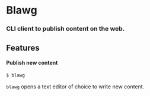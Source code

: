 # Blawg
### CLI client to publish content on the web.

## Features

#### Publish new content

```bash
$ blawg
```

`blawg` opens a text editor of choice to write new content.
